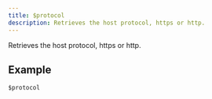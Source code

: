 ```yaml
---
title: $protocol
description: Retrieves the host protocol, https or http.
---
```


Retrieves the host protocol, https or http.
## Example
```
$protocol
```
